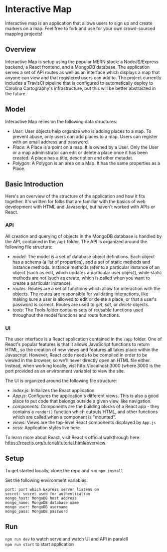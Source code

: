# Interactive Map
Interactive map is an application that allows users to sign up and create markers on a map. Feel free to fork and use for your own crowd-sourced mapping projects!

## Overview

Interactive Map is setup using the popular MERN stack: a NodeJS/Express backend, a React frontend, and a MongoDB database. The application serves a set of API routes as well as an interface which displays a map that anyone can view and that registered users can add to. The project currently includes a TravisCI pipeline that is configured to automatically deploy to Carolina Cartography's infrastructure, but this will be better abstracted in the future.

## Model

Interactive Map relies on the following data structures:
- *User*: User objects help organize who is adding places to a map. To prevent abuse, only users can add places to a map. Users can register with an email address and password.
- *Place*: A Place is a point on a map. It is owned by a User. Only the User or a map administrator can edit or delete a place once it has been created. A place has a title, description and other metadat.
- *Polygon*: A Polygon is an area on a Map. It has the same properties as a Place.

## Basic Introduction

Here's an overview of the structure of the application and how it fits together. It's written for folks that are familiar with the basics of web development with HTML and Javascript, but haven't worked with APIs or React.

### API
All creation and querying of objects in the MongoDB database is handled by the API, contained in the `/api` folder. The API is organized around the following file structure:
- *model*: The model is a set of database object definitions. Each object has a schema (a list of properties), and a set of static methods and instance methods. Instance methods refer to a particular instance of an object (such as edit, which updates a particular user object), while static methods are not (such as create, which is called when you want to create a particular instance).
- *routes*: Routes are a set of functions which allow for interaction with the objects. The routes are responsible for validating interactions, like making sure a user is allowed to edit or delete a place, or that a user's password is correct. Routes are used to _get_, _set_, or _delete_ objects.
- *tools*: The Tools folder contains sets of reusable functions used throughout the model functions and route functions.

### UI
The user interface is a React application contained in the `/app` folder. One of React's popular features is that it allows JavaScript functions to return HTML, so the creation of new views and features all takes place within the Javascript. However, React code needs to be compiled in order to be viewed in the browser, so we'll never directly open an HTML file either. Instead, when working locally, vist http://localhost:3000 (where 3000 is the port provided as an environment variable) to view the site.

The UI is organized around the following file structure:
- *index.js*: Initializes the React application
- *App.js*: Configures the application's different views. This is also a good place to put code that belongs outside a given view, like navigation.
- *components*: Components are the building blocks of a React app - they contains a `render()` function which outputs HTML, and other functions which are called when a component is "mounted".
- *views*: Views are the top-level React components displayed by `App.js`
- *scss*: Application styles live here.

To learn more about React, visit React's official walkthrough here: https://reactjs.org/tutorial/tutorial.html#overview

## Setup

To get started locally, clone the repo and run `npm install`  

Set the following environment variables:
```
port: port which Express server listens on
secret: secret used for authentication
mongo_host: MongoDB host address
mongo_name: MongoDB database name
mongo_user: MongoDB username
mongo_pass: MongoDB password
```

## Run
`npm run dev` to watch serve and watch UI and API in paralell  
`npm run start` to start application